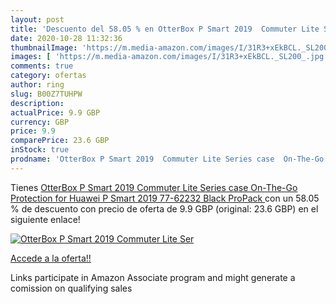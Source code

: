 ```yaml
---
layout: post
title: 'Descuento del 58.05 % en OtterBox P Smart 2019  Commuter Lite Ser'
date: 2020-10-28 11:32:36
thumbnailImage: 'https://m.media-amazon.com/images/I/31R3+xEkBCL._SL200_.jpg'
images: [ 'https://m.media-amazon.com/images/I/31R3+xEkBCL._SL200_.jpg' ]
comments: true
category: ofertas
author: ring
slug: B00Z7TUHPW
description:
actualPrice: 9.9 GBP
currency: GBP
price: 9.9
comparePrice: 23.6 GBP
inStock: true
prodname: 'OtterBox P Smart 2019  Commuter Lite Series case  On-The-Go Protection for Huawei P Smart 2019  77-62232   Black  ProPack '
---
```


Tienes [OtterBox P Smart 2019  Commuter Lite Series case  On-The-Go Protection for Huawei P Smart 2019  77-62232   Black  ProPack ](https://www.amazon.co.uk/dp/B00Z7TUHPW/?tag=tolees0a-21) con un 58.05 % de descuento con precio de oferta de 9.9 GBP (original: 23.6 GBP) en el siguiente enlace!

[![OtterBox P Smart 2019  Commuter Lite Ser](https://m.media-amazon.com/images/I/31R3+xEkBCL._SL200_.jpg)](https://www.amazon.co.uk/dp/B00Z7TUHPW/?tag=tolees0a-21)

[Accede a la oferta!!](https://www.amazon.co.uk/dp/B00Z7TUHPW/?tag=tolees0a-21)

Links participate in Amazon Associate program and might generate a comission on qualifying sales


